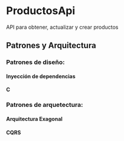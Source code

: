 # ProductosApi

API para obtener, actualizar y crear productos

## Patrones y Arquitectura

### Patrones de diseño:

#### Inyección de dependencias
#### C

### Patrones de arquetectura:

#### Arquitectura Exagonal
#### CQRS
#### 
